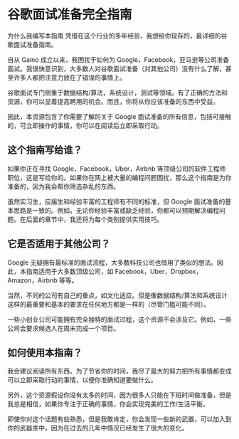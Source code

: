 # 谷歌面试准备完全指南

为什么我编写本指南
凭借在这个行业的多年经验，我想给你现存的，最详细的谷歌面试准备指南。

自从 Gaino 成立以来，我困扰于如何为 Google，Facebook，亚马逊等公司准备面试。我很快意识到，大多数人对谷歌面试准备（对其他公司）没有什么了解，甚至许多人都把注意力放在了错误的事情上。

谷歌面试专门侧重于数据结构/算法，系统设计，测试等领域。有了正确的方法和资源，你可以显着提高聘用的机会。而且，你将从你应该准备的东西中受益。

因此，本资源包含了你需要了解的关于 Google 面试准备的所有信息，包括可接触的，可立即操作的事情，你可以在阅读后立即采取行动。

## 这个指南写给谁？

如果你正在寻找 Google，Facebook，Uber，Airbnb 等顶级公司的软件工程师职位，这是写给你的。如果你在网上被大量的编程问题困扰，那么这个指南是为你准备的，因为我会帮你筛选杂乱的东西。

虽然实习生，应届生和经验丰富的工程师有不同的标准，但 Google 面试准备的基本思路是一致的。例如，无论你经验丰富或缺乏经验，你都可以预期解决编程问题。在后面的章节中，我还将为每个类别提供实用技巧。

## 它是否适用于其他公司？

Google 无疑拥有最标准的面试流程，大多数科技公司也借用了类似的想法。因此，本指南适用于大多数顶级公司，如 Facebook，Uber，Dropbox，Amazon，Airbnb 等等。

当然，不同的公司有自己的重点，如文化适应。但是像数据结构/算法和系统设计这样的最重要和基本的要求在任何地方都是一样的（尽管门槛可能不同）。

一些小创业公司可能拥有完全独特的面试过程，这个资源不会涉及它。例如，一些公司会要求候选人在周末完成一个项目。

## 如何使用本指南？

我会建议阅读所有东西。为了节省你的时间，我尽了最大的努力把所有事情都变成可以立即采取行动的事情，以便你准确知道要做什么。

另外，这个资源假设你没有太多的时间，因为很多人只能在下班时间做准备，但是我总是相信，如果你专注于正确的事情，你会实现完美的工作/生活平衡。

即使你对这个话题有些熟悉，但是我敢肯定，你会发现一些新的武器，可以加入到你的武器库中，因为在过去的几年中情况已经发生了很大的变化。
